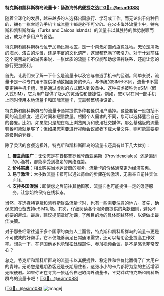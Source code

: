 **特克斯和凯科斯群岛流量卡：畅游海外的便捷之选[[TG💪+ @esim1088](https://t.me/s/esim1088)]**

随着全球化的发展，越来越多的人选择出国旅行、学习或工作。而无论出于何种目的，拥有一张合适的手机卡或流量卡都是必不可少的。在众多海外流量卡中，特克斯和凯科斯群岛（Turks and Caicos Islands）的流量卡以其独特的优势脱颖而出，成为许多用户的首选。

特克斯和凯科斯群岛位于加勒比海地区，是一个风景如画的度假胜地。无论是清澈的海水、洁白的沙滩，还是丰富的文化遗产，这里都充满了吸引力。对于计划前往这个美丽岛屿的游客来说，一张优质的流量卡不仅能帮助您保持联系，还能让您的旅行更加便利。

首先，让我们来了解一下什么是流量卡以及它与普通手机卡的区别。简单来说，流量卡是一种专门用于提供移动数据服务的卡片。与传统的SIM卡不同，流量卡不需要更换手机卡槽，而是通过虚拟的方式嵌入到设备中。这种技术被称为eSIM（嵌入式SIM），它为用户提供了极大的灵活性和便捷性。例如，您可以在同一部手机上同时使用本地流量卡和国际流量卡，无需频繁切换设备。

特克斯和凯科斯群岛的流量卡通常提供多种套餐供用户选择。这些套餐一般包括不同的流量额度、通话时间和短信数量。根据个人需求的不同，您可以选择适合自己的套餐。比如，如果您只是想在岛上浏览网页和使用社交媒体，那么基础版的流量套餐可能就足够了；但如果您需要进行视频会议或者下载大量文件，则可能需要更高级别的套餐。

除了灵活的套餐选择外，特克斯和凯科斯群岛的流量卡还具有以下几大优势：

1. **覆盖范围广**：无论您是在首都普罗维登西亚莱斯（Providenciales）还是偏远的小渔村，都能享受到稳定的网络连接。
2. **价格实惠**：相比购买当地运营商的服务，流量卡的价格通常更为经济实惠。
3. **易于激活**：大多数流量卡都可以通过简单的步骤在线激活，无需亲自前往实体店铺。
4. **支持多国漫游**：即使您之后前往其他国家，流量卡也可能提供一定的漫游服务，让您始终保持在线状态。

当然，在选择特克斯和凯科斯群岛流量卡时，也有一些需要注意的地方。首先，确保您的设备支持eSIM功能。其次，仔细阅读各个服务商提供的条款细则，避免不必要的麻烦。最后，建议提前做好功课，了解目的地的具体网络环境，以便做出最佳决策。

对于那些经常往返于多个国家的商务人士而言，特克斯和凯科斯群岛的流量卡更是不可或缺的好帮手。它不仅能够满足日常通讯需求，还可以帮助企业提高工作效率。想象一下，在异国他乡也能轻松处理邮件、参加视频会议，是不是感觉非常安心？

总之，特克斯和凯科斯群岛的流量卡以其便捷性、稳定性和性价比赢得了广大用户的青睐。无论您是短期游客还是长期居住者，这张小小的卡片都将为您的生活增添无限便利。如果你正在寻找一款适合自己的海外流量卡，不妨试试特克斯和凯科斯群岛的流量卡吧！[[TG💪+ @esim1088](https://t.me/s/esim1088)]

[[TG💪+ @esim1088](https://t.me/s/esim1088) ![Image](https://i.postimg.cc/4NQfJmqS/Snipaste-2025-05-13-00-14-12.png)]